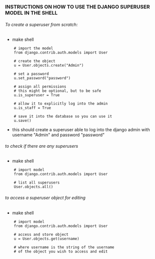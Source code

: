 


### INSTRUCTIONS ON HOW TO USE THE DJANGO SUPERUSER MODEL IN THE SHELL

###### To create a superuser from scratch:
* make shell
```
	# import the model
	from django.contrib.auth.models import User

	# create the object
	u = User.objects.create("Admin")

	# set a password
	u.set_password("password")

	# assign all permissions
	# this might be optional, but to be safe
	u.is_superuser = True

	# allow it to explicitly log into the admin
	u.is_staff = True

	# save it into the database so you can use it
	u.save()
```
* this should create a superuser able to log into the django admin with username "Admin" and password "password"



###### to check if there are any superusers
* make shell
```
	# import model
	from django.contrib.auth.models import User

	# list all superusers
	User.objects.all()
```

###### to access a superuser object for editing
* make shell
```
	# import model
	from django.contrib.auth.models import User

	# access and store object
	u = User.objects.get(username)

	# where username is the string of the username
	# of the object you wish to access and edit
```